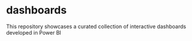 # dashboards
This repository showcases a curated collection of interactive dashboards developed in Power BI
